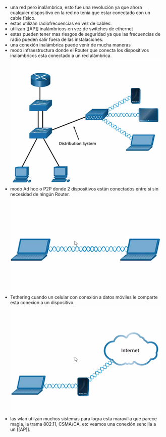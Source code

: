 - una red pero inalámbrica, esto fue una revolución ya que ahora cualquier dispositivo en la red no tenia que estar conectado con un cable físico.
- estas utilizan radiofrecuencias en vez de cables.
- utilizan [[AP]] inalámbricos en vez de switches de ethernet
- estas pueden tener mas riesgos de seguridad ya que las frecuencias de radio pueden salir fuera de las instalaciones.
- una conexión inalámbrica puede venir de mucha maneras
- modo infraestructura donde el Router que conecta los dispositivos inalámbricos esta conectado a un red alámbrica.
  ![image.png](../assets/image_1698198137546_0.png)
- modo Ad hoc o P2P donde 2 dispositivos están conectados entre si sin necesidad de ningún Router.
  ![image.png](../assets/image_1698198233383_0.png)
- Tethering cuando un celular con conexión a datos móviles le comparte esta conexion a un dispositivo.
  ![image.png](../assets/image_1698198314050_0.png)
- las wlan utilzan muchos sistemas para logra esta maravilla que parece magia, la trama 802.11, CSMA/CA, etc veamos una conexión sencilla a un [[AP]].